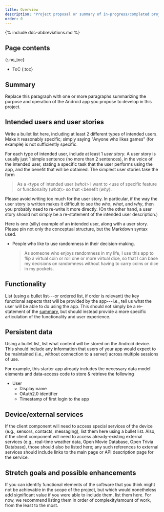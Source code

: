 ```yaml
---
title: Overview
description: "Project proposal or summary of in-progress/completed project."
order: 0
---
```


{% include ddc-abbreviations.md %}

## Page contents
{:.no_toc}

- ToC
{:toc}

## Summary

Replace this paragraph with one or more paragraphs summarizing the purpose and operation of the Android app you propose to develop in this project.

## Intended users and user stories

Write a bullet list here, including at least 2 different types of intended users. Make it reasonably specific; simply saying "Anyone who likes games" (for example) is not sufficiently specific.

For each type of intended user, include at least 1 _user story_. A user story is usually just 1 simple sentence (no more than 2 sentences), in the voice of the intended user, stating a specific task that the user performs using the app, and the benefit that will be obtained. The simplest user stories take the form 

> As a <type of intended user (_who_)> I want to <use of specific feature or functionality (_what_)> so that <benefit (_why_).

Please avoid writing too much for the user story. In particular, if the way the user story is written makes it difficult to see the _who_, _what_, and _why_, then you probably need to re-write it more directly. (On the other hand, a user story should not simply be a re-statement of the intended user description.)

Here is one (silly) example of an intended user, along with a user story. Please pin not only the conceptual structure, but the Markdown syntax used.

* People who like to use randomness in their decision-making.

    > As someone who enjoys randomness in my life, I use this app to flip a virtual coin or roll one or more virtual dice, so that I can base my decisions on randomness without having to carry coins or dice in my pockets.

## Functionality

List (using a bullet list---or ordered list, if order is relevant) the key functional aspects that will be provided by the app---i.e., tell us what the user will be able to do using the app. This should not simply be a re-statement of the [summary](#summary), but should instead provide a more specific articulation of the functionality and user experience. 

## Persistent data

Using a bullet list, list what content will be stored on the Android device. This should include any information that users of your app would expect to be maintained (i.e., without connection to a server) across multiple sessions of use.

For example, this starter app already includes the necessary data model elements and data-access code to store & retrieve the following 
  
* User
    * Display name
    * OAuth2.0 identifier
    * Timestamp of first login to the app
    
## Device/external services

If the client component will need to access special services of the device (e.g., sensors, contacts, messaging), list them here using a bullet list. Also, if the client component will need to access already-existing external services (e.g., real-time weather data, Open Movie Database, Open Trivia Database), those should also be listed here; any such references to external services should include links to the main page or API description page for the service.

## Stretch goals and possible enhancements 

If you can identify functional elements of the software that you think might not be achievable in the scope of the project, but which would nonetheless add significant value if you were able to include them, list them here. For now, we recommend listing them in order of complexity/amount of work, from the least to the most.
